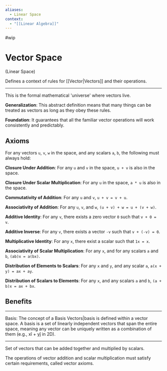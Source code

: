 ```yaml
---
aliases:
  - Linear Space
context:
  - "[[Linear Algebra]]"
---
```


#wip

# Vector Space

(Linear Space)

Defines a context of rules for [[Vector|Vectors]] and their operations.

---

This is the formal mathematical 'universe' where vectors live.

**Generalization**: This abstract definition means that many things can be treated as vectors as long as they obey these rules.

**Foundation**: It guarantees that all the familiar vector operations will work consistently and predictably.

## Axioms

For any vectors `u`, `v`, `w` in the space, and any scalars `a`, `b`, the following must always hold:

**Closure Under Addition**: For any `u` and `v` in the space, `u + v` is also in the space.

**Closure Under Scalar Multiplication**: For any `u` in the space, `a * u` is also in the space.

**Commutativity of Addition**: For any `u` and `v`, `u + v = v + u`.

**Associativity of Addition**: For any `u`, `v`, and `w`, `(u + v) + w = u + (v + w)`.

**Additive Identity**: For any `v`, there exists a zero vector `0` such that `v + 0 = v`.

**Additive Inverse**: For any `v`, there exists a vector `-v` such that `v + (-v) = 0`.

**Multiplicative Identity**: For any `x`, there exist a scalar such that `1x = x`.

**Associativity of Scalar Multiplication**: For any `x`, and for any scalars `a` and `b`, `(ab)x = a(bx)`.

**Distribution of Elements to Scalars**: For any `x` and `y`, and any scalar `a`, `a(x + y) = ax + ay`.

**Distribution of Scalars to Elements**: For any `x`, and any scalars `a` and `b`, `(a + b)x = ax + bx`.

## Benefits


---


Basis: The concept of a Basis Vectors|basis is defined within a vector space. A basis is a set of linearly independent vectors that span the entire space, meaning any vector can be uniquely written as a combination of them (e.g., xî + yĵ in 2D).

---

Set of vectors that can be added together and multiplied by scalars.

The operations of vector addition and scalar multiplication must satisfy certain requirements, called vector axioms.
